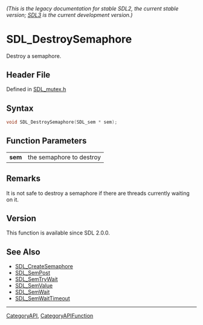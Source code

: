 ###### (This is the legacy documentation for stable SDL2, the current stable version; [SDL3](https://wiki.libsdl.org/SDL3/) is the current development version.)
# SDL_DestroySemaphore

Destroy a semaphore.

## Header File

Defined in [SDL_mutex.h](https://github.com/libsdl-org/SDL/blob/SDL2/include/SDL_mutex.h)

## Syntax

```c
void SDL_DestroySemaphore(SDL_sem * sem);

```

## Function Parameters

|             |                          |
| ----------- | ------------------------ |
| **sem**     | the semaphore to destroy |

## Remarks

It is not safe to destroy a semaphore if there are threads currently
waiting on it.

## Version

This function is available since SDL 2.0.0.

## See Also

- [SDL_CreateSemaphore](SDL_CreateSemaphore)
- [SDL_SemPost](SDL_SemPost)
- [SDL_SemTryWait](SDL_SemTryWait)
- [SDL_SemValue](SDL_SemValue)
- [SDL_SemWait](SDL_SemWait)
- [SDL_SemWaitTimeout](SDL_SemWaitTimeout)

----
[CategoryAPI](CategoryAPI), [CategoryAPIFunction](CategoryAPIFunction)

